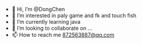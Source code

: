 - 👋 Hi, I’m @DongChen
- 👀 I’m interested in paly game and fk and touch fish
- 🌱 I’m currently learning  java
- 💞️ I’m looking to collaborate on ...
- 📫 How to reach me 872563887@qq.com

<!---
DemoRoyalD/DemoRoyalD is a ✨ special ✨ repository because its `README.md` (this file) appears on your GitHub profile.
You can click the Preview link to take a look at your changes.
--->
